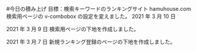 #今日の積み上げ
目標：検索キーワードのランキングサイト
hamuhouse.com
検索用ページの v-combobox の設定を変えました。
2021 年 3 月 10 日

2021 年 3 月 9 日
検索用ページの下地を作成しました。

2021 年 3 月 7 日
新規ランキング登録のページの下地を作成しました。
